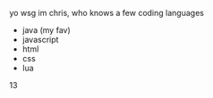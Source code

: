 yo wsg
im chris, who knows a few coding languages
- java (my fav)
- javascript
- html
- css
- lua

13
<!---








joe







--->
